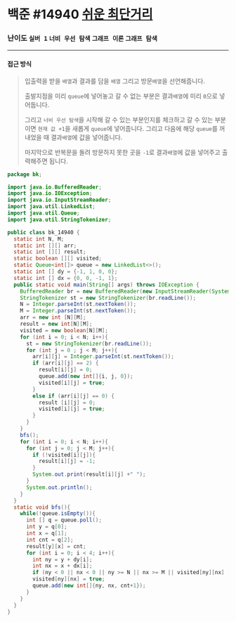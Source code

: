 # 백준 #14940 [쉬운 최단거리](https://www.acmicpc.net/problem/14940)

### 난이도 `실버 1`  `너비 우선 탐색` `그래프 이론` `그래프 탐색`

---

#### 접근 방식

> 입출력을 받을 `배열`과 결과를 담을 `배열` 그리고 방문`배열`을 선언해줍니다.
>
> 출발지점을 미리 `queue`에 넣어놓고 갈 수 없는 부분은 결과`배열`에 미리 `0`으로 넣어둡니다.
>
> 그리고 `너비 우선 탐색`을 시작해 갈 수 있는 부분인지를 체크하고 갈 수 있는 부분이면 `현재 값 +1`을 새롭게 `queue`에 넣어줍니다. 그리고 다음에 해당 `queue`를 꺼내었을 때 결과`배열`에 값을 넣어줍니다.
>
> 마지막으로 반복문을 돌려 방문하지 못한 곳을 `-1`로 결과`배열`에 값을 넣어주고 출력해주면 됩니다.

```java
package bk;

import java.io.BufferedReader;
import java.io.IOException;
import java.io.InputStreamReader;
import java.util.LinkedList;
import java.util.Queue;
import java.util.StringTokenizer;

public class bk_14940 {
  static int N, M;
  static int [][] arr;
  static int [][] result;
  static boolean [][] visited;
  static Queue<int[]> queue = new LinkedList<>();
  static int [] dy = {-1, 1, 0, 0};
  static int [] dx = {0, 0, -1, 1};
  public static void main(String[] args) throws IOException {
    BufferedReader br = new BufferedReader(new InputStreamReader(System.in));
    StringTokenizer st = new StringTokenizer(br.readLine());
    N = Integer.parseInt(st.nextToken());
    M = Integer.parseInt(st.nextToken());
    arr = new int [N][M];
    result = new int[N][M];
    visited = new boolean[N][M];
    for (int i = 0; i < N; i++){
      st = new StringTokenizer(br.readLine());
      for (int j = 0 ; j < M; j++){
        arr[i][j] = Integer.parseInt(st.nextToken());
        if (arr[i][j] == 2) {
          result[i][j] = 0;
          queue.add(new int[]{i, j, 0});
          visited[i][j] = true;
        }
        else if (arr[i][j] == 0) {
          result [i][j] = 0;
          visited[i][j] = true;
        }
      }
    }
    bfs();
    for (int i = 0; i < N; i++){
      for (int j = 0; j < M; j++){
        if (!visited[i][j]){
          result[i][j] = -1;
        }
        System.out.print(result[i][j] +" ");
      }
      System.out.println();
    }
  }
  static void bfs(){
    while(!queue.isEmpty()){
      int [] q = queue.poll();
      int y = q[0];
      int x = q[1];
      int cnt = q[2];
      result[y][x] = cnt;
      for (int i = 0; i < 4; i++){
        int ny = y + dy[i];
        int nx = x + dx[i];
        if (ny < 0 || nx < 0 || ny >= N || nx >= M || visited[ny][nx] || arr[ny][nx] == 0) continue;
        visited[ny][nx] = true;
        queue.add(new int[]{ny, nx, cnt+1});
      }
    }
  }
}
```



